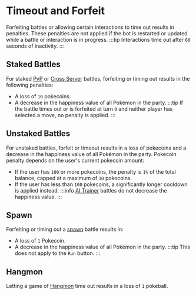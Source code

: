 # Timeout and Forfeit
Forfeiting battles or allowing certain interactions to time out results in penalties. These penalties are not applied if the bot is restarted or updated while a battle or interaction is in progress.
:::tip
Interactions time out after `60` seconds of inactivity.
:::

## Staked Battles
For staked [PvP](./commands/battle.md#stakes) or [Cross Server](./commands/battle.md#cross-server) battles, forfeiting or timing out results in the following penalties:
- A loss of `10` pokecoins.
- A decrease in the happiness value of all Pokémon in the party.
:::tip
If the battle times out or is forfeited at turn `0` and neither player has selected a move, no penalty is applied.
:::

## Unstaked Battles
For unstaked battles, forfeit or timeout results in a loss of pokecoins and a decrease in the happiness value of all Pokémon in the party. Pokecoin penalty depends on the user's current pokecoin amount:
- If the user has `100` or more pokecoins, the penalty is `1%` of the total balance, capped at a maximum of `10` pokecoins.
- If the user has less than `100` pokecoins, a significantly longer cooldown is applied instead.
:::info
[AI Trainer](./commands/battle.md#ai-trainer) battles do not decrease the happiness value.
:::

## Spawn
Forfeiting or timing out a [spawn](./commands/spawn.md) battle results in:
- A loss of `1` Pokecoin.
- A decrease in the happiness value of all Pokémon in the party.
:::tip
This does not apply to the `Run` button.
:::

## Hangmon
Letting a game of [Hangmon](./commands/hangmon.md) time out results in a loss of `1` pokeball.